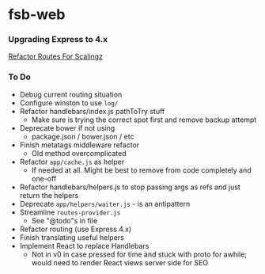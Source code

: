 # fsb-web



### Upgrading Express to 4.x
[Refactor Routes For Scalingz](https://www.reddit.com/r/node/comments/2c3psn/expressjs_v3_or_v4_as_a_good_starting_point/)



### To Do
- Debug current routing situation
- Configure winston to use `log/`
- Refactor handlebars/index.js pathToTry stuff
	- Make sure is trying the correct spot first and remove backup attempt
- Deprecate bower if not using
	- package.json / bower.json / etc
- Finish metatags middleware refactor
	- Old method overcomplicated
- Refactor `app/cache.js` as helper
	- If needed at all. Might be best to remove from code completely and one-off
- Refactor handlebars/helpers.js to stop passing args as refs and just return the helpers
- Deprecate `app/helpers/waiter.js` - is an antipattern
- Streamline `routes-provider.js`
	- See "@todo"s in file
- Refactor routing (use Express 4.x)
- Finish translating useful helpers
- Implement React to replace Handlebars
	- Not in v0 in case pressed for time and stuck with proto for awhile; would need to render React views server side for SEO

